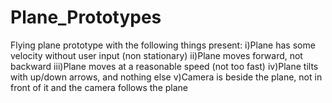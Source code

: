 # Plane_Prototypes
Flying plane prototype with the following things present: i)Plane has some velocity without user input (non stationary) ii)Plane moves forward, not backward iii)Plane moves at a reasonable speed (not too fast) iv)Plane tilts with up/down arrows, and nothing else v)Camera is beside the plane, not in front of it and the camera follows the plane
